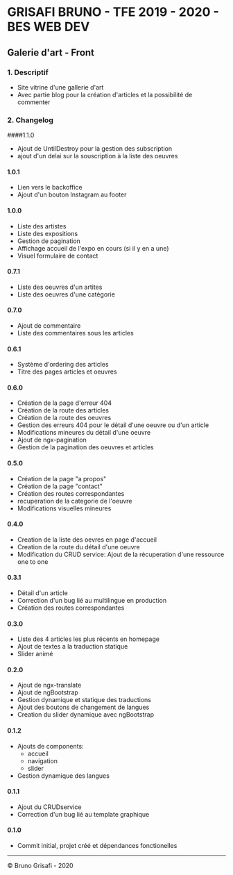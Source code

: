 # GRISAFI BRUNO - TFE 2019 - 2020 - BES WEB DEV
## Galerie d'art - Front

### 1. Descriptif
* Site vitrine d'une gallerie d'art
* Avec partie blog pour la création d'articles et la possibilité de commenter


### 2. Changelog

####1.1.0
* Ajout de UntilDestroy pour la gestion des subscription
* ajout d'un delai sur la souscription à la liste des oeuvres

#### 1.0.1
* Lien vers le backoffice
* Ajout d'un bouton Instagram au footer

#### 1.0.0
* Liste des artistes
* Liste des expositions
* Gestion de pagination
* Affichage accueil de l'expo en cours (si il y en a une)
* Visuel formulaire de contact

#### 0.7.1 
* Liste des oeuvres d'un artites
* Liste des oeuvres d'une catégorie

#### 0.7.0
* Ajout de commentaire
* Liste des commentaires sous les articles

#### 0.6.1
* Système d'ordering des articles
* Titre des pages articles et oeuvres

#### 0.6.0
* Création de la page d'erreur 404
* Création de la route des articles
* Création de la route des oeuvres
* Gestion des erreurs 404 pour le détail d'une oeuvre ou d'un article
* Modifications mineures du détail d'une oeuvre
* Ajout de ngx-pagination
* Gestion de la pagination des oeuvres et articles

#### 0.5.0
* Création de la page "a propos"
* Création de la page "contact"
* Création des routes correspondantes
* recuperation de la categorie de l'oeuvre
* Modifications visuelles mineures


#### 0.4.0
* Creation de la liste des oevres en page d'accueil
* Creation de la route du détail d'une oeuvre
* Modification du CRUD service: Ajout de la récuperation d'une ressource one to one

#### 0.3.1
* Détail d'un article
* Correction d'un bug lié au multilingue en production
* Création des routes correspondantes

#### 0.3.0
* Liste des 4 articles les plus récents en homepage
* Ajout de textes a la traduction statique
* Slider animé

#### 0.2.0
* Ajout de ngx-translate
* Ajout de ngBootstrap
* Gestion dynamique et statique des traductions
* Ajout des boutons de changement de langues
* Creation du slider dynamique avec ngBootstrap

#### 0.1.2
* Ajouts de components: 
  * accueil
  * navigation
  * slider
* Gestion dynamique des langues 

#### 0.1.1
* Ajout du CRUDservice
* Correction d'un bug lié au template graphique

#### 0.1.0
* Commit initial, projet créé et dépendances fonctionelles
 
---
 
© Bruno Grisafi - 2020

